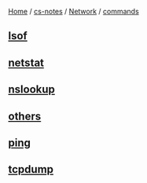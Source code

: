 [Home](https://mengxianbin.github.io) /
[cs-notes](https://mengxianbin.github.io/cs-notes/site) /
[Network](https://mengxianbin.github.io/cs-notes/site/Network) /
[commands](https://mengxianbin.github.io/cs-notes/site/Network/commands)

## [lsof](https://mengxianbin.github.io/cs-notes/site/Network/commands/lsof)

## [netstat](https://mengxianbin.github.io/cs-notes/site/Network/commands/netstat)

## [nslookup](https://mengxianbin.github.io/cs-notes/site/Network/commands/nslookup)

## [others](https://mengxianbin.github.io/cs-notes/site/Network/commands/others/)

## [ping](https://mengxianbin.github.io/cs-notes/site/Network/commands/ping)

## [tcpdump](https://mengxianbin.github.io/cs-notes/site/Network/commands/tcpdump)

